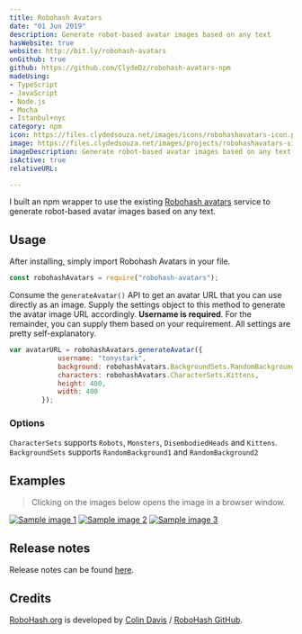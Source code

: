 ```yaml
---
title: Robohash Avatars
date: "01 Jun 2019"
description: Generate robot-based avatar images based on any text
hasWebsite: true
website: http://bit.ly/robohash-avatars
onGithub: true
github: https://github.com/ClydeDz/robohash-avatars-npm
madeUsing:
- TypeScript
- JavaScript
- Node.js
- Mocha
- Istanbul+nyc
category: npm
icon: https://files.clydedsouza.net/images/icons/robohashavatars-icon.png
image: https://files.clydedsouza.net/images/projects/robohashavatars-siteteaser.png
imageDescription: Generate robot-based avatar images based on any text
isActive: true
relativeURL: 

---
```


I built an npm wrapper to use the existing [Robohash avatars](https://robohash.org/) service to generate robot-based avatar images based on any text.  

## Usage  
After installing, simply import Robohash Avatars in your file.

```javascript
const robohashAvatars = require("robohash-avatars");
```
Consume the `generateAvatar()` API to get an avatar URL that you can use directly as an image. Supply the settings object to this method to generate the avatar image URL accordingly. **Username is required**. For the remainder, you can supply them based on your requirement. All settings are pretty self-explanatory.

```javascript
var avatarURL = robohashAvatars.generateAvatar({   
            username: "tonystark", 
            background: robohashAvatars.BackgroundSets.RandomBackground1,
            characters: robohashAvatars.CharacterSets.Kittens,
            height: 400,
            width: 400
        }); 
```

### Options 
`CharacterSets` supports `Robots`, `Monsters`, `DisembodiedHeads` and `Kittens`. `BackgroundSets` supports `RandomBackground1` and `RandomBackground2`

## Examples 
> Clicking on the images below opens the image in a browser window.  

[![Sample image 1](https://robohash.org/RobohashAvatarNPM?bgset=bg1&size=200x200)](https://robohash.org/RobohashAvatarNPM?bgset=bg1&size=200x200) [![Sample image 2](https://robohash.org/tonystark?bgset=bg2&set=set2&size=200x200)](https://robohash.org/tonystark?bgset=bg2&set=set2&size=200x200) 
[![Sample image 3](https://robohash.org/peterparker?bgset=bg1&set=set4&size=200x200)](https://robohash.org/peterparker?bgset=bg1&set=set4&size=200x200) 
   
## Release notes 
Release notes can be found [here](https://github.com/ClydeDz/robohash-avatars-npm/releases).   
   
## Credits  
[RoboHash.org](http://robohash.org) is developed by [Colin Davis](https://github.com/e1ven) / [RoboHash GitHub](https://github.com/e1ven/Robohash).    

